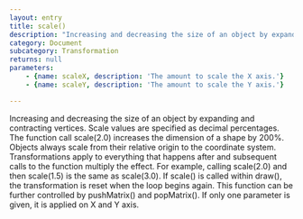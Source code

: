 ```yaml
---
layout: entry
title: scale()
description: "Increasing and decreasing the size of an object by expanding and contracting vertices. Scale values are specified as decimal percentages. The function call scale(2.0) increases the dimension of a shape by 200%. Objects always scale from their relative origin to the coordinate system. Transformations apply to everything that happens after and subsequent calls to the function multiply the effect. For example, calling scale(2.0) and then scale(1.5) is the same as scale(3.0). If scale() is called within draw(), the transformation is reset when the loop begins again. This function can be further controlled by pushMatrix() and popMatrix().\nIf only one parameter is given, it is applied on X and Y axis."
category: Document
subcategory: Transformation
returns: null
parameters:
    - {name: scaleX, description: 'The amount to scale the X axis.'}
    - {name: scaleY, description: 'The amount to scale the Y axis.'}

---
```

Increasing and decreasing the size of an object by expanding and contracting vertices. Scale values are specified as decimal percentages. The function call scale(2.0) increases the dimension of a shape by 200%. Objects always scale from their relative origin to the coordinate system. Transformations apply to everything that happens after and subsequent calls to the function multiply the effect. For example, calling scale(2.0) and then scale(1.5) is the same as scale(3.0). If scale() is called within draw(), the transformation is reset when the loop begins again. This function can be further controlled by pushMatrix() and popMatrix().
If only one parameter is given, it is applied on X and Y axis.